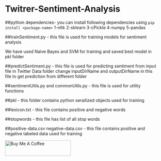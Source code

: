 # Twitrer-Sentiment-Analysis

##python dependencies-
you can install following dependencies using `pip install <package-name>`
1-nltk
2-sklearn
3-cPickle
4-numpy
5-pandas

##trainSentiment.py - this file is used for training models for sentiment analysis

We have used Naive Bayes and SVM for training and saved best model in pkl folder 

##predictSentiment.py - this file is used for predicting sentiment from input file in Twitter Data folder
change inputDirName and outputDirName in this file to get prediction from different folder

##sentimentUtils.py  and commonUtils.py - this file is used for utility functions

##pkl - this folder contains python serailized objects used for training

##lexicon.txt - this file contains positive and negative words

##stopwords - this file has list of all stop words

##positive-data.csv negative-data.csv - this file contains positive and negative labeled data used for training

<a href="https://www.buymeacoffee.com/cognitivecamp" target="_blank"><img src="https://cdn.buymeacoffee.com/buttons/default-orange.png" alt="Buy Me A Coffee" style="height: 51px !important;width: 217px !important;" ></a>
